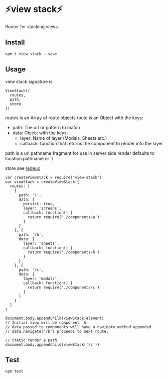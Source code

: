 # ⚡️view stack⚡️
Router for stacking views.

## Install
`npm i view-stack --save`

## Usage
view stack signature is:

```
ViewStack({
  routes,
  path,
  store
})
```

routes is an Array of route objects
route is an Object with the keys:
  - path: The url or pattern to match
  - data: Object with the keys:
      - layer: Name of layer (Modals, Sheets etc.)
      - callback: function that returns the component to render into the layer

path is a url pathname fragment for use in server side render defaults to location.pathname or '/'

store see [redeux](https://github.com/kristoferjoseph/redeux)

```
var createViewStack = require('view-stack')
var viewStack = createViewStack({
  routes: [
    {
      path: '/',
      data: {
        persist: true,
        layer: 'screens',
        callback: function() {
          return require('./components/a')
        }
      }
    }, {
      path: '/b',
      data: {
        layer: 'sheets',
        callback: function() {
          return require('./components/b')
        }
      }
    }, {
      path: '/c',
      data: {
        layer: 'modals',
        callback: function() {
          return require('./components/c')
        }
      }
    }
  ]
)

document.body.appendChild(viewStack.element)
// Initial view will be component `A`
// data passed to components will have a navigate method appended.
// data.navigate('/b') proceeds to next route.

// Static render a path
document.body.appendChild(viewStack('/c'))
```

## Test
`npm test`


